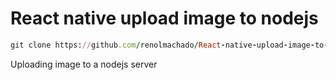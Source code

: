 # React native upload image to nodejs

```ruby
git clone https://github.com/renolmachado/React-native-upload-image-to-nodejs.git
```

Uploading image to a nodejs server 
